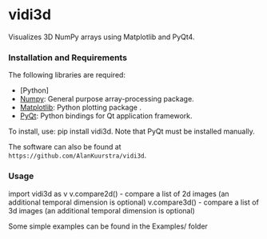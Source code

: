 # vidi3d
Visualizes 3D NumPy arrays using Matplotlib and PyQt4.

### Installation and Requirements

The following libraries are required:

- [Python]
- [Numpy](http://www.numpy.org/): General purpose array-processing package.
- [Matplotlib](https://matplotlib.org/):  Python plotting package .
- [PyQt](https://www.riverbankcomputing.com/software/pyqt/): Python bindings for Qt application framework.

To install, use: pip install vidi3d. Note that PyQt must be installed manually.

The software can also be found at `https://github.com/AlanKuurstra/vidi3d`.  

### Usage

import vidi3d as v
v.compare2d() - compare a list of 2d images (an additional temporal dimension is optional)
v.compare3d() - compare a list of 3d images (an additional temporal dimension is optional)


Some simple examples can be found in the Examples/ folder